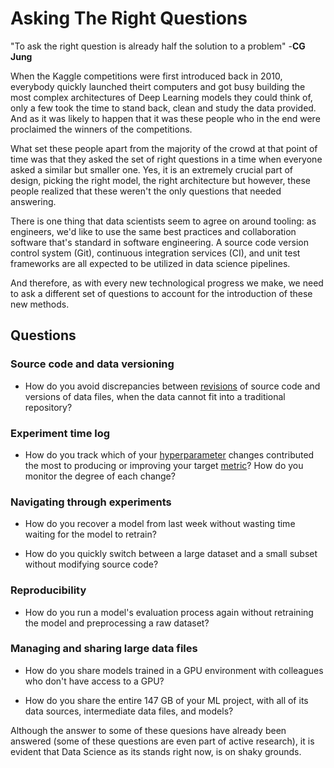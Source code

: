 # Asking The Right Questions

"To ask the right question is already half the solution to a problem" -**CG
Jung**

When the Kaggle competitions were first introduced back in 2010, everybody
quickly launched theirt computers and got busy building the most complex
architectures of Deep Learning models they could think of, only a few took the
time to stand back, clean and study the data provided. And as it was likely to
happen that it was these people who in the end were proclaimed the winners of
the competitions.

What set these people apart from the majority of the crowd at that point of time
was that they asked the set of right questions in a time when everyone asked a
similar but smaller one. Yes, it is an extremely crucial part of design, picking
the right model, the right architecture but however, these people realized that
these weren't the only questions that needed answering.

There is one thing that data scientists seem to agree on around tooling: as
engineers, we'd like to use the same best practices and collaboration software
that's standard in software engineering. A source code version control system
(Git), continuous integration services (CI), and unit test frameworks are all
expected to be utilized in data science pipelines.

And therefore, as with every new technological progress we make, we need to ask
a different set of questions to account for the introduction of these new
methods.

## Questions

### Source code and data versioning

- How do you avoid discrepancies between
  [revisions](https://git-scm.com/docs/revisions) of source code and versions of
  data files, when the data cannot fit into a traditional repository?

### Experiment time log

- How do you track which of your
  [hyperparameter](<https://en.wikipedia.org/wiki/Hyperparameter_(machine_learning)>)
  changes contributed the most to producing or improving your target
  [metric](/doc/command-reference/metrics)? How do you monitor the degree of
  each change?

### Navigating through experiments

- How do you recover a model from last week without wasting time waiting for the
  model to retrain?

- How do you quickly switch between a large dataset and a small subset without
  modifying source code?

### Reproducibility

- How do you run a model's evaluation process again without retraining the model
  and preprocessing a raw dataset?

### Managing and sharing large data files

- How do you share models trained in a GPU environment with colleagues who don't
  have access to a GPU?

- How do you share the entire 147 GB of your ML project, with all of its data
  sources, intermediate data files, and models?

Although the answer to some of these quesions have already been answered (some
of these questions are even part of active research), it is evident that Data
Science as its stands right now, is on shaky grounds.
